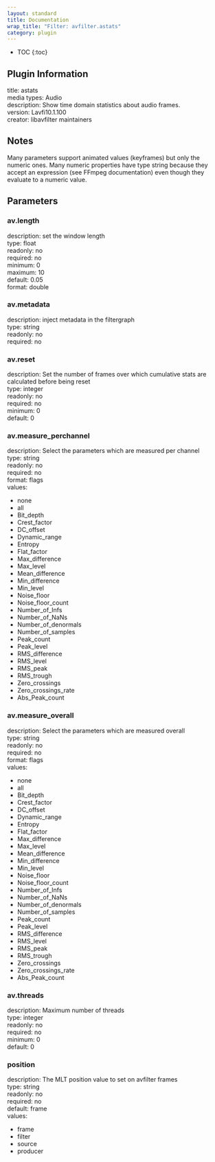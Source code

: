 ```yaml
---
layout: standard
title: Documentation
wrap_title: "Filter: avfilter.astats"
category: plugin
---
```

* TOC
{:toc}

## Plugin Information

title: astats  
media types:
Audio  
description: Show time domain statistics about audio frames.  
version: Lavfi10.1.100  
creator: libavfilter maintainers  

## Notes

Many parameters support animated values (keyframes) but only the numeric ones. Many numeric properties have type string because they accept an expression (see FFmpeg documentation) even though they evaluate to a numeric value.

## Parameters

### av.length

  
description:
set the window length  
type: float  
readonly: no  
required: no  
minimum: 0  
maximum: 10  
default: 0.05  
format: double  

### av.metadata

  
description:
inject metadata in the filtergraph  
type: string  
readonly: no  
required: no  

### av.reset

  
description:
Set the number of frames over which cumulative stats are calculated before being reset  
type: integer  
readonly: no  
required: no  
minimum: 0  
default: 0  

### av.measure_perchannel

  
description:
Select the parameters which are measured per channel  
type: string  
readonly: no  
required: no  
format: flags  
values:  

* none
* all
* Bit_depth
* Crest_factor
* DC_offset
* Dynamic_range
* Entropy
* Flat_factor
* Max_difference
* Max_level
* Mean_difference
* Min_difference
* Min_level
* Noise_floor
* Noise_floor_count
* Number_of_Infs
* Number_of_NaNs
* Number_of_denormals
* Number_of_samples
* Peak_count
* Peak_level
* RMS_difference
* RMS_level
* RMS_peak
* RMS_trough
* Zero_crossings
* Zero_crossings_rate
* Abs_Peak_count

### av.measure_overall

  
description:
Select the parameters which are measured overall  
type: string  
readonly: no  
required: no  
format: flags  
values:  

* none
* all
* Bit_depth
* Crest_factor
* DC_offset
* Dynamic_range
* Entropy
* Flat_factor
* Max_difference
* Max_level
* Mean_difference
* Min_difference
* Min_level
* Noise_floor
* Noise_floor_count
* Number_of_Infs
* Number_of_NaNs
* Number_of_denormals
* Number_of_samples
* Peak_count
* Peak_level
* RMS_difference
* RMS_level
* RMS_peak
* RMS_trough
* Zero_crossings
* Zero_crossings_rate
* Abs_Peak_count

### av.threads

  
description:
Maximum number of threads  
type: integer  
readonly: no  
required: no  
minimum: 0  
default: 0  

### position

  
description:
The MLT position value to set on avfilter frames  
type: string  
readonly: no  
required: no  
default: frame  
values:  

* frame
* filter
* source
* producer

